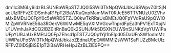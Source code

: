 dm1lc3M6Ly9ldzBLSUNBaWRpSTZJQ0l5SWl3TkNpQWdJbkJ6SWpvZ0ltSjNaeUlzRFFvZ0lDSmhaR1FpT2lBaWRuQnpMamMwT0RJeE56TTVNUzU0ZVhvaUxBMEtJQ0FpY0c5eWRDSTZJQ0kwTkRRaUxBMEtJQ0FpYVdRaU9pQWlOMlZpWVRNeE56a3ROekV6WlMwME5qVXlMVGcwTnprdFpEa3hPV1ExTXpjNU1UVmhJaXdOQ2lBZ0ltRnBaQ0k2SUNJMk5DSXNEUW9nSUNKdVpYUWlPaUFpYURJaUxBMEtJQ0FpZEhsd1pTSTZJQ0p1YjI1bElpd05DaUFnSW1odmMzUWlPaUFpSWl3TkNpQWdJbkJoZEdnaU9pQWlMMlZsWW1SaFlUZzBMeUlzRFFvZ0lDSjBiSE1pT2lBaWRHeHpJZzBLZlE9PQ==
